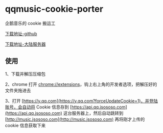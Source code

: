 # qqmusic-cookie-porter
企鹅音乐的 cookie 搬运工

[下载地址-github](https://github.com/jsososo/qqmusic-cookie-porter/releases)

[下载地址-大陆服务器](http://music.jsososo.com/download/qqmusic_cookie_porter_0_2.zip)

## 使用
1、下载并解压压缩包

2、chrome 打开 [chrome://extensions](chrome://extensions)，钩上右上角的开发者选项，把解压好的文件夹拖进去

3、打开 [https://y.qq.com](https://y.qq.com?forceUpdateCookie=1)，并登陆账号，会自动将 Cookie 信息存到
   [https://api.qq.jsososo.com](https://api.qq.jsososo.com) 这台服务器上，然后自动跳转到 [http://music.jsososo.com](http://music.jsososo.com)
   再将刚才上传的 cookie 信息获取下来

